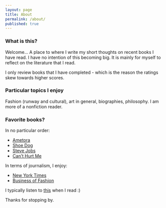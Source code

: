```yaml
---
layout: page
title: About
permalink: /about/
published: true
---
```

### What is this?

Welcome...
A place to where I write my short thoughts on recent books I have read. I have no intention of this becoming big. It is mainly for myself to reflect on the literature that I read.

I only review books that I have completed - which is the reason the ratings skew towards higher scores.

### Particular topics I enjoy
Fashion (runway and cultural), art in general, biographies, philosophy. I am more of a nonfiction reader.

### Favorite books?
In no particular order:
- [Ametora](https://jinsung-kim.github.io/ametora/)
- [Shoe Dog](https://jinsung-kim.github.io/shoe-dog/)
- [Steve Jobs](https://jinsung-kim.github.io/steve-jobs/)
- [Can't Hurt Me](https://jinsung-kim.github.io/Cant-Hurt-Me/)

In terms of journalism, I enjoy:
- [New York Times](https://www.nytimes.com/)
- [Business of Fashion](https://www.businessoffashion.com/)

I typically listen to <a href="https://lofi.co/" target="_blank">this</a> when I read :)

Thanks for stopping by.
